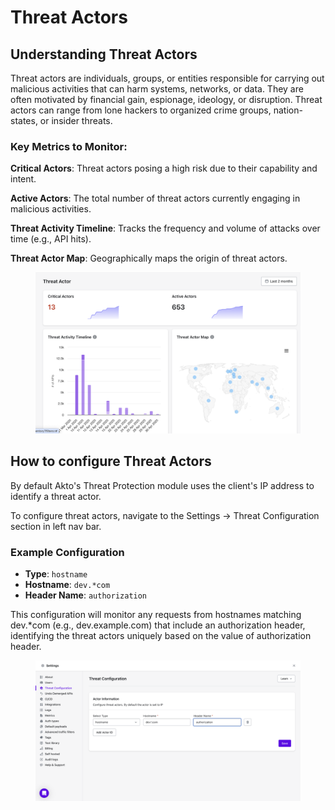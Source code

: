 # Threat Actors

## Understanding Threat Actors 

Threat actors are individuals, groups, or entities responsible for carrying out malicious activities that can harm systems, networks, or data. They are often motivated by financial gain, espionage, ideology, or disruption. Threat actors can range from lone hackers to organized crime groups, nation-states, or insider threats.

### Key Metrics to Monitor:

**Critical Actors**: Threat actors posing a high risk due to their capability and intent.  

**Active Actors**: The total number of threat actors currently engaging in malicious activities.  

**Threat Activity Timeline**: Tracks the frequency and volume of attacks over time (e.g., API hits).  

**Threat Actor Map**: Geographically maps the origin of threat actors.

<figure><img src="../../.gitbook/assets/threat-actor.png" alt=""><figcaption></figcaption></figure>


## How to configure Threat Actors

By default Akto's Threat Protection module uses the client's IP address to identify a threat actor.   

To configure threat actors, navigate to the Settings -> Threat Configuration section in left nav bar.

### Example Configuration
- **Type**: `hostname`
- **Hostname**: `dev.*com`
- **Header Name**: `authorization`

This configuration will monitor any requests from hostnames matching dev.*com (e.g., dev.example.com) that include an authorization header, identifying the threat actors uniquely based on the value of authorization header.

<figure><img src="../../.gitbook/assets/threat-configuration.png" alt=""><figcaption></figcaption></figure>